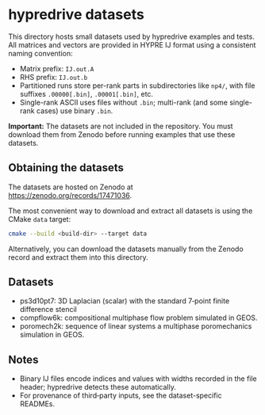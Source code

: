 # hypredrive datasets

This directory hosts small datasets used by hypredrive examples and tests. All matrices and vectors are provided in HYPRE IJ format using a consistent naming convention:
- Matrix prefix: `IJ.out.A`
- RHS prefix: `IJ.out.b`
- Partitioned runs store per-rank parts in subdirectories like `np4/`, with file suffixes `.00000[.bin]`, `.00001[.bin]`, etc.
- Single-rank ASCII uses files without `.bin`; multi-rank (and some single-rank cases) use binary `.bin`.

**Important:** The datasets are not included in the repository. You must download them from Zenodo before running examples that use these datasets.

## Obtaining the datasets

The datasets are hosted on Zenodo at https://zenodo.org/records/17471036.

The most convenient way to download and extract all datasets is using the CMake `data` target:

```bash
cmake --build <build-dir> --target data
```

Alternatively, you can download the datasets manually from the Zenodo record and extract them into this directory.

## Datasets

- ps3d10pt7: 3D Laplacian (scalar) with the standard 7‑point finite difference stencil
- compflow6k: compositional multiphase flow problem simulated in GEOS.
- poromech2k: sequence of linear systems a multiphase poromechanics simulation in GEOS.

## Notes

- Binary IJ files encode indices and values with widths recorded in the file header; hypredrive detects these automatically.
- For provenance of third‑party inputs, see the dataset-specific READMEs.